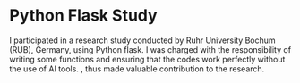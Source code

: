 # Python Flask Study

I participated in a research study conducted by Ruhr University Bochum (RUB), Germany, using Python flask. I was charged with the responsibility of writing some functions and ensuring that the codes work perfectly without the use of AI tools. , thus made valuable contribution to the research. 